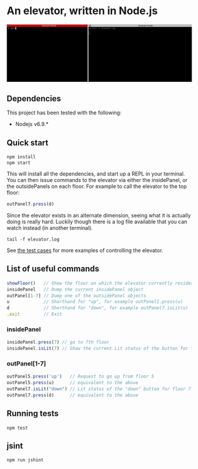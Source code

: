 # An elevator, written in Node.js

![Screenshot of the elevator in action](screenshot.gif)

## Dependencies

This project has been tested with the following:

* Nodejs v6.9.*

## Quick start

```shell
npm install
npm start
```

This will install all the dependencies, and start up a REPL in your terminal.
You can then issue commands to the elevator via either the insidePanel, or the
outsidePanels on each floor. For example to call the elevator to the top floor:

```javascript
outPanel7.press(d)
```

Since the elevator exists in an alternate dimension, seeing what it is actually
doing is really hard. Luckily though there is a log file available that you can
watch instead (in another terminal).

```shell
tail -f elevator.log
```

See [the test cases](TEST_CASES.md) for more examples of controlling the elevator.

## List of useful commands

```javascript
showFloor()   // Show the floor on which the elevator currently resides
insidePanel   // Dump the current insidePanel object
outPanel[1-7] // Dump one of the outsidePanel objects
u             // Shorthand for "up", for example outPanel1.press(u)
d             // Shorthand for "down", for example outPanel7.isLit(u)
.exit         // Exit
```

### insidePanel

```javascript
insidePanel.press(7) // go to 7th floor
insidePanel.isLit(7) // Show the current Lit status of the button for floor 7
```

### outPanel[1-7]

```javascript
outPanel5.press('up')   // Request to go up from floor 5
outPanel5.press(u)      // equivalent to the above
outPanel7.isLit("down") // Lit status of the "down" button for floor 7
outPanel7.press(d)      // equivalent to the above
```

## Running tests

```shell
npm test
```

## jsint

```shell
npm run jshint
```